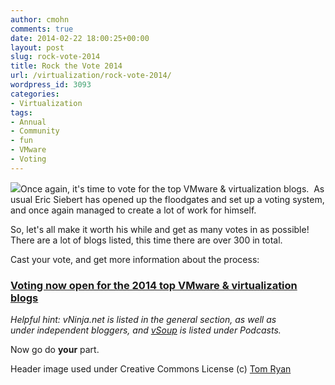 ```yaml
---
author: cmohn
comments: true
date: 2014-02-22 18:00:25+00:00
layout: post
slug: rock-vote-2014
title: Rock the Vote 2014
url: /virtualization/rock-vote-2014/
wordpress_id: 3093
categories:
- Virtualization
tags:
- Annual
- Community
- fun
- VMware
- Voting
---
```


![](http://upload.wikimedia.org/wikipedia/en/7/70/Rock_the_Vote_logo.png)Once again, it's time to vote for the top VMware & virtualization blogs.  As usual Eric Siebert has opened up the floodgates and set up a voting system, and once again managed to create a lot of work for himself.

So, let's all make it worth his while and get as many votes in as possible! There are a lot of blogs listed, this time there are over 300 in total.

Cast your vote, and get more information about the process:



### [Voting now open for the 2014 top VMware & virtualization blogs](http://vsphere-land.com/news/voting-now-open-for-the-2014-top-vmware-virtualization-blogs.html)



_Helpful hint: vNinja.net is listed in the general section, as well as under independent bloggers, and [vSoup](http://vSoup.net) is listed under Podcasts._

Now go do **your** part.

Header image used under Creative Commons License (c) [Tom Ryan](http://www.flickr.com/photos/t0msk/3596091232/)
